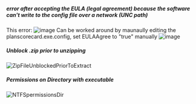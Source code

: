 
##### error after accepting the EULA (legal agreement) because the software can't write to the config file over a network (UNC path)
This error:
![image](https://user-images.githubusercontent.com/78000769/171474668-a270a5c5-308e-4b37-86e6-18184eae8c48.png)
Can be worked around by maunaully editing the planscorecard.exe.config, set EULAAgree to "true" manually
![image](https://user-images.githubusercontent.com/78000769/171475445-79840679-78fb-4057-84b2-0a0174e918f4.png)


##### Unblock .zip prior to unzipping
![ZipFileUnblockedPriorToExtract](https://user-images.githubusercontent.com/78000769/169857843-a342b6b8-5f6f-41d5-9b2e-32995778280d.png)

##### Permissions on Directory with executable
![NTFSpermissionsDir](https://user-images.githubusercontent.com/78000769/169858109-43550451-13da-4de4-afff-893afecfd4cd.png)
